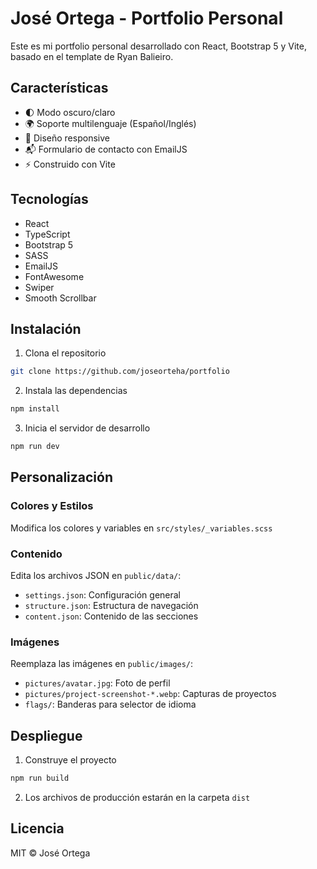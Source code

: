 # José Ortega - Portfolio Personal

Este es mi portfolio personal desarrollado con React, Bootstrap 5 y Vite, basado en el template de Ryan Balieiro.

## Características

- 🌓 Modo oscuro/claro
- 🌍 Soporte multilenguaje (Español/Inglés)
- 📱 Diseño responsive
- 📬 Formulario de contacto con EmailJS
- ⚡ Construido con Vite

## Tecnologías

- React
- TypeScript
- Bootstrap 5
- SASS
- EmailJS
- FontAwesome
- Swiper
- Smooth Scrollbar

## Instalación

1. Clona el repositorio
```bash
git clone https://github.com/joseorteha/portfolio
```

2. Instala las dependencias
```bash
npm install
```

3. Inicia el servidor de desarrollo
```bash
npm run dev
```

## Personalización

### Colores y Estilos
Modifica los colores y variables en `src/styles/_variables.scss`

### Contenido
Edita los archivos JSON en `public/data/`:
- `settings.json`: Configuración general
- `structure.json`: Estructura de navegación
- `content.json`: Contenido de las secciones

### Imágenes
Reemplaza las imágenes en `public/images/`:
- `pictures/avatar.jpg`: Foto de perfil
- `pictures/project-screenshot-*.webp`: Capturas de proyectos
- `flags/`: Banderas para selector de idioma

## Despliegue

1. Construye el proyecto
```bash
npm run build
```

2. Los archivos de producción estarán en la carpeta `dist`

## Licencia

MIT © José Ortega